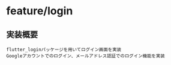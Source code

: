 # feature/login

## 実装概要

```
flutter_loginパッケージを用いてログイン画面を実装
Googleアカウントでのログイン、メールアドレス認証でのログイン機能を実装
```
